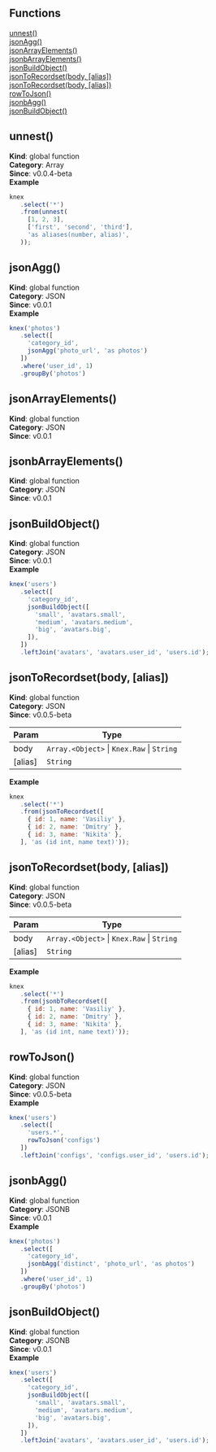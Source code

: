 ## Functions

<dl>
<dt><a href="#unnest">unnest()</a></dt>
<dd></dd>
<dt><a href="#jsonAgg">jsonAgg()</a></dt>
<dd></dd>
<dt><a href="#jsonArrayElements">jsonArrayElements()</a></dt>
<dd></dd>
<dt><a href="#jsonbArrayElements">jsonbArrayElements()</a></dt>
<dd></dd>
<dt><a href="#jsonBuildObject">jsonBuildObject()</a></dt>
<dd></dd>
<dt><a href="#jsonToRecordset">jsonToRecordset(body, [alias])</a></dt>
<dd></dd>
<dt><a href="#jsonToRecordset">jsonToRecordset(body, [alias])</a></dt>
<dd></dd>
<dt><a href="#rowToJson">rowToJson()</a></dt>
<dd></dd>
<dt><a href="#jsonbAgg">jsonbAgg()</a></dt>
<dd></dd>
<dt><a href="#jsonBuildObject">jsonBuildObject()</a></dt>
<dd></dd>
</dl>

<a name="unnest"></a>

## unnest()
**Kind**: global function  
**Category**: Array  
**Since**: v0.0.4-beta  
**Example**  
```js
knex
   .select('*')
   .from(unnest(
     [1, 2, 3],
     ['first', 'second', 'third'],
     'as aliases(number, alias)',
   ));
```
<a name="jsonAgg"></a>

## jsonAgg()
**Kind**: global function  
**Category**: JSON  
**Since**: v0.0.1  
**Example**  
```js
knex('photos')
   .select([
     'category_id',
     jsonAgg('photo_url', 'as photos')
   ])
   .where('user_id', 1)
   .groupBy('photos')
```
<a name="jsonArrayElements"></a>

## jsonArrayElements()
**Kind**: global function  
**Category**: JSON  
**Since**: v0.0.1  
<a name="jsonbArrayElements"></a>

## jsonbArrayElements()
**Kind**: global function  
**Category**: JSON  
**Since**: v0.0.1  
<a name="jsonBuildObject"></a>

## jsonBuildObject()
**Kind**: global function  
**Category**: JSON  
**Since**: v0.0.1  
**Example**  
```js
knex('users')
   .select([
     'category_id',
     jsonBuildObject([
       'small', 'avatars.small',
       'medium', 'avatars.medium',
       'big', 'avatars.big',
     ]),
   ])
   .leftJoin('avatars', 'avatars.user_id', 'users.id');
```
<a name="jsonToRecordset"></a>

## jsonToRecordset(body, [alias])
**Kind**: global function  
**Category**: JSON  
**Since**: v0.0.5-beta  

| Param | Type |
| --- | --- |
| body | <code>Array.&lt;Object&gt;</code> \| <code>Knex.Raw</code> \| <code>String</code> | 
| [alias] | <code>String</code> | 

**Example**  
```js
knex
   .select('*')
   .from(jsonToRecordset([
     { id: 1, name: 'Vasiliy' },
     { id: 2, name: 'Dmitry' },
     { id: 3, name: 'Nikita' },
   ], 'as (id int, name text)'));
```
<a name="jsonToRecordset"></a>

## jsonToRecordset(body, [alias])
**Kind**: global function  
**Category**: JSON  
**Since**: v0.0.5-beta  

| Param | Type |
| --- | --- |
| body | <code>Array.&lt;Object&gt;</code> \| <code>Knex.Raw</code> \| <code>String</code> | 
| [alias] | <code>String</code> | 

**Example**  
```js
knex
   .select('*')
   .from(jsonbToRecordset([
     { id: 1, name: 'Vasiliy' },
     { id: 2, name: 'Dmitry' },
     { id: 3, name: 'Nikita' },
   ], 'as (id int, name text)'));
```
<a name="rowToJson"></a>

## rowToJson()
**Kind**: global function  
**Category**: JSON  
**Since**: v0.0.5-beta  
**Example**  
```js
knex('users')
   .select([
     'users.*',
     rowToJson('configs')
   ])
   .leftJoin('configs', 'configs.user_id', 'users.id');
```
<a name="jsonbAgg"></a>

## jsonbAgg()
**Kind**: global function  
**Category**: JSONB  
**Since**: v0.0.1  
**Example**  
```js
knex('photos')
   .select([
     'category_id',
     jsonbAgg('distinct', 'photo_url', 'as photos')
   ])
   .where('user_id', 1)
   .groupBy('photos')
```
<a name="jsonBuildObject"></a>

## jsonBuildObject()
**Kind**: global function  
**Category**: JSONB  
**Since**: v0.0.1  
**Example**  
```js
knex('users')
   .select([
     'category_id',
     jsonBuildObject([
       'small', 'avatars.small',
       'medium', 'avatars.medium',
       'big', 'avatars.big',
     ]),
   ])
   .leftJoin('avatars', 'avatars.user_id', 'users.id');
```
